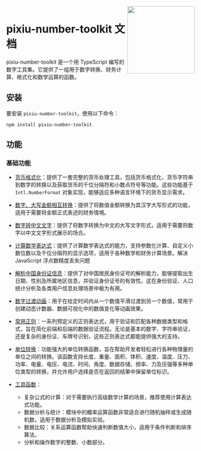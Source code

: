 <!-- [README](README.md) | [中文文档](README_zh-CN.md) -->

<!-- markdownlint-disable-next-line no-inline-html -->
<img src="https://user-images.githubusercontent.com/27292774/270527737-a6986457-21de-41f6-8874-7bf70f404fec.png" width="180" align="right">

# pixiu-number-toolkit 文档

pixiu-number-toolkit 是一个用 TypeScript 编写的数字工具集。它提供了一组用于数字转换、财务计算、格式化和数学运算的函数。

## 安装

要安装 `pixiu-number-toolkit`，使用以下命令：

```command
npm install pixiu-number-toolkit
```

## 功能

### 基础功能

- [货币格式化](https://www.muchappy.com/open_source/pixiu-number-toolkit/basic/currency)：提供了一套完整的货币处理工具，包括货币格式化、货币字符串到数字的转换以及获取货币的千位分隔符和小数点符号等功能。这些功能基于 `Intl.NumberFormat` 对象实现，能够适应多种语言环境下的货币显示需求。
- [数字、大写金额相互转换](https://www.muchappy.com/open_source/pixiu-number-toolkit/basic/digit-chinese-uppercase)：提供了将数值金额转换为其汉字大写形式的功能，适用于需要将金额正式表述的财务情境。
- [数字转中文文字](https://www.muchappy.com/open_source/pixiu-number-toolkit/basic/number-to-words)：提供了将数字转换为中文的大写文字形式，适用于需要将数字以中文文字形式展示的场合。
- [计算数学表达式](https://www.muchappy.com/open_source/pixiu-number-toolkit/basic/compute-expression)：提供了计算数学表达式的能力，支持参数化计算、自定义小数位数以及千位分隔符的显示选项，适用于各种数学和财务计算场景。解决 JavaScript 浮点数精度丢失问题
- [解析中国身份证信息](https://www.muchappy.com/open_source/pixiu-number-toolkit/basic/id-card)：提供了对中国居民身份证号的解析能力，能够提取出生日期、性别及所属地区信息，并验证身份证号的有效性。这在身份验证、人口统计分析及各类用户信息处理场景中极为有用。
- [数字过渡动画](https://www.muchappy.com/open_source/pixiu-number-toolkit/basic/animate)：用于在给定时间内从一个数值平滑过渡到另一个数值，常用于创建动态计数器、数据可视化中的数值变化等动画效果。
- [常用正则](https://www.muchappy.com/open_source/pixiu-number-toolkit/basic/regex)：一系列预定义的正则表达式，用于验证和匹配各种数据类型和格式，旨在简化前端和后端的数据验证流程。无论是基本的数字、字符串验证，还是复杂的身份证、车牌号识别，这些正则表达式都能提供强大的支持。

- [单位转换](https://www.muchappy.com/open_source/pixiu-number-toolkit/basic/unit-conversions)：功能强大的单位转换函数，旨在帮助开发者轻松进行各种物理量的单位之间的转换。该函数支持长度、重量、面积、体积、速度、温度、压力、功率、电量、电压、电流、时间、角度、数据存储、频率、力及压强等多种单位类型的转换，并允许用户选择是否在返回的结果中保留单位标识。

- [工具函数](https://www.muchappy.com/open_source/pixiu-number-toolkit/basic/util)：

  - 复杂公式的计算：对于需要执行高级数学计算的场景，推荐使用计算表达式功能。
  - 数据分析与统计：模块中的概率运算函数非常适合进行随机抽样或生成随机数，适用于数据分析及模拟实验。
  - 数据比较：关系运算函数帮助快速判断数值大小，适用于条件判断和排序算法。
  - 分析和操作数字的整数、小数部分。

